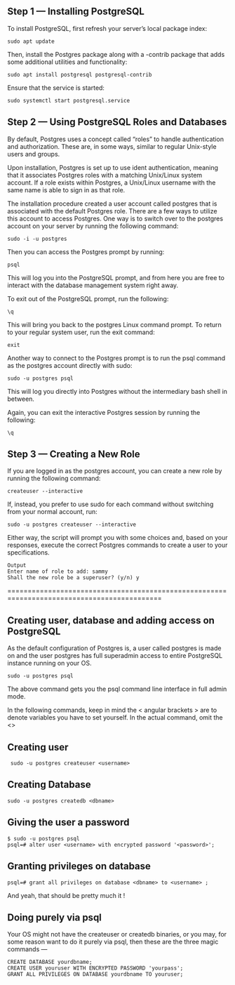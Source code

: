 ## Step 1 — Installing PostgreSQL

To install PostgreSQL, first refresh your server’s local package index:
```
sudo apt update

```

Then, install the Postgres package along with a -contrib package that adds some additional utilities and functionality:

```
sudo apt install postgresql postgresql-contrib

```
Ensure that the service is started:

```
sudo systemctl start postgresql.service

```

## Step 2 — Using PostgreSQL Roles and Databases
By default, Postgres uses a concept called “roles” to handle authentication and authorization. These are, in some ways, similar to regular Unix-style users and groups.

Upon installation, Postgres is set up to use ident authentication, meaning that it associates Postgres roles with a matching Unix/Linux system account. If a role exists within Postgres, a Unix/Linux username with the same name is able to sign in as that role.

The installation procedure created a user account called postgres that is associated with the default Postgres role. There are a few ways to utilize this account to access Postgres. One way is to switch over to the postgres account on your server by running the following command:

```
sudo -i -u postgres

```

Then you can access the Postgres prompt by running:

```
psql

```

This will log you into the PostgreSQL prompt, and from here you are free to interact with the database management system right away.

To exit out of the PostgreSQL prompt, run the following:

```
\q

```
This will bring you back to the postgres Linux command prompt. To return to your regular system user, run the exit command:

```
exit

```

Another way to connect to the Postgres prompt is to run the psql command as the postgres account directly with sudo:

```
sudo -u postgres psql

```

This will log you directly into Postgres without the intermediary bash shell in between.

Again, you can exit the interactive Postgres session by running the following:

```
\q

```
## Step 3 — Creating a New Role

If you are logged in as the postgres account, you can create a new role by running the following command:

```
createuser --interactive

```
If, instead, you prefer to use sudo for each command without switching from your normal account, run:

```
sudo -u postgres createuser --interactive

```
Either way, the script will prompt you with some choices and, based on your responses, execute the correct Postgres commands to create a user to your specifications.

```
Output
Enter name of role to add: sammy
Shall the new role be a superuser? (y/n) y

```
============================================================================================

## Creating user, database and adding access on PostgreSQL

As the default configuration of Postgres is, a user called postgres is made on and the user postgres has full superadmin access to entire PostgreSQL instance running on your OS.

```
sudo -u postgres psql

```

The above command gets you the psql command line interface in full admin mode.

In the following commands, keep in mind the < angular brackets > are to denote variables you have to set yourself. In the actual command, omit the <>

## Creating user

```
 sudo -u postgres createuser <username>

```

## Creating Database

```
sudo -u postgres createdb <dbname>

```

## Giving the user a password

```
$ sudo -u postgres psql
psql=# alter user <username> with encrypted password '<password>';

```

## Granting privileges on database

```
psql=# grant all privileges on database <dbname> to <username> ;

```

And yeah, that should be pretty much it !

## Doing purely via psql

Your OS might not have the createuser or createdb binaries, or you may, for some reason want to do it purely via psql, then these are the three magic commands —

```
CREATE DATABASE yourdbname;
CREATE USER youruser WITH ENCRYPTED PASSWORD 'yourpass';
GRANT ALL PRIVILEGES ON DATABASE yourdbname TO youruser;

```





